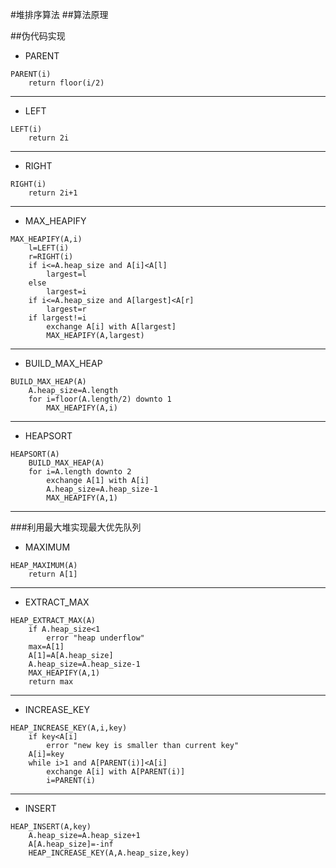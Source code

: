 #堆排序算法
##算法原理

##伪代码实现
* PARENT
```
PARENT(i)
	return floor(i/2)
```
-----------
* LEFT
```
LEFT(i)
	return 2i
```
----------
* RIGHT
```
RIGHT(i)
	return 2i+1
```
------------
* MAX_HEAPIFY
```
MAX_HEAPIFY(A,i)
	l=LEFT(i)
	r=RIGHT(i)
	if i<=A.heap_size and A[i]<A[l]
		largest=l
	else
		largest=i
	if i<=A.heap_size and A[largest]<A[r]
		largest=r
	if largest!=i
		exchange A[i] with A[largest]
		MAX_HEAPIFY(A,largest)
```
---------------
* BUILD\_MAX_HEAP
```
BUILD_MAX_HEAP(A)
	A.heap_size=A.length
	for i=floor(A.length/2) downto 1
		MAX_HEAPIFY(A,i)
```
-----------------
* HEAPSORT
```
HEAPSORT(A)
	BUILD_MAX_HEAP(A)
	for i=A.length downto 2
		exchange A[1] with A[i]
		A.heap_size=A.heap_size-1
		MAX_HEAPIFY(A,1)
```
------------------
###利用最大堆实现最大优先队列
* MAXIMUM
```
HEAP_MAXIMUM(A)
	return A[1]
```
-------------------
* EXTRACT_MAX
```
HEAP_EXTRACT_MAX(A)
	if A.heap_size<1
		error "heap underflow"
	max=A[1]
	A[1]=A[A.heap_size]
	A.heap_size=A.heap_size-1
	MAX_HEAPIFY(A,1)
	return max
```
--------------------
* INCREASE_KEY
```
HEAP_INCREASE_KEY(A,i,key)
	if key<A[i]
		error "new key is smaller than current key"
	A[i]=key
	while i>1 and A[PARENT(i)]<A[i]
		exchange A[i] with A[PARENT(i)]
		i=PARENT(i)
```
--------------------
* INSERT
```
HEAP_INSERT(A,key)
	A.heap_size=A.heap_size+1
	A[A.heap_size]=-inf
	HEAP_INCREASE_KEY(A,A.heap_size,key)

```



